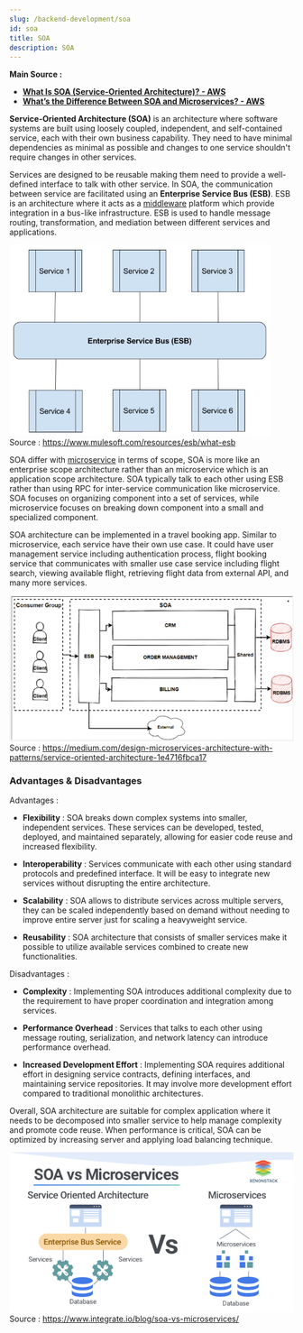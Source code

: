 ```yaml
---
slug: /backend-development/soa
id: soa
title: SOA
description: SOA
---
```


**Main Source :**

- **[What Is SOA (Service-Oriented Architecture)? - AWS](https://aws.amazon.com/what-is/service-oriented-architecture/)**
- **[What’s the Difference Between SOA and Microservices? - AWS](https://aws.amazon.com/compare/the-difference-between-soa-microservices/)**

**Service-Oriented Architecture (SOA)** is an architecture where software systems are built using loosely coupled, independent, and self-contained service, each with their own business capability. They need to have minimal dependencies as minimal as possible and changes to one service shouldn't require changes in other services.

Services are designed to be reusable making them need to provide a well-defined interface to talk with other service. In SOA, the communication between service are facilitated using an **Enterprise Service Bus (ESB)**. ESB is an architecture where it acts as a [middleware](/backend-development/apis-server-logic#middleware) platform which provide integration in a bus-like infrastructure. ESB is used to handle message routing, transformation, and mediation between different services and applications.

![ESB in SOA](./esb.png)  
Source : https://www.mulesoft.com/resources/esb/what-esb

SOA differ with [microservice](/backend-development/microservice) in terms of scope, SOA is more like an enterprise scope architecture rather than an microservice which is an application scope architecture. SOA typically talk to each other using ESB rather than using RPC for inter-service communication like microservice. SOA focuses on organizing component into a set of services, while microservice focuses on breaking down component into a small and specialized component.

SOA architecture can be implemented in a travel booking app. Similar to microservice, each service have their own use case. It could have user management service including authentication process, flight booking service that communicates with smaller use case service including flight search, viewing available flight, retrieving flight data from external API, and many more services.

![SOA architecture example](./soa.png)  
Source : https://medium.com/design-microservices-architecture-with-patterns/service-oriented-architecture-1e4716fbca17

### Advantages & Disadvantages

Advantages :

- **Flexibility** : SOA breaks down complex systems into smaller, independent services. These services can be developed, tested, deployed, and maintained separately, allowing for easier code reuse and increased flexibility.

- **Interoperability** : Services communicate with each other using standard protocols and predefined interface. It will be easy to integrate new services without disrupting the entire architecture.

- **Scalability** : SOA allows to distribute services across multiple servers, they can be scaled independently based on demand without needing to improve entire server just for scaling a heavyweight service.

- **Reusability** : SOA architecture that consists of smaller services make it possible to utilize available services combined to create new functionalities.

Disadvantages :

- **Complexity** : Implementing SOA introduces additional complexity due to the requirement to have proper coordination and integration among services.

- **Performance Overhead** : Services that talks to each other using message routing, serialization, and network latency can introduce performance overhead.

- **Increased Development Effort** : Implementing SOA requires additional effort in designing service contracts, defining interfaces, and maintaining service repositories. It may involve more development effort compared to traditional monolithic architectures.

Overall, SOA architecture are suitable for complex application where it needs to be decomposed into smaller service to help manage complexity and promote code reuse. When performance is critical, SOA can be optimized by increasing server and applying load balancing technique.

![SOA vs microservices](./soa-vs-microservice.png)  
Source : https://www.integrate.io/blog/soa-vs-microservices/
